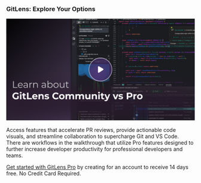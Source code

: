### GitLens: Explore Your Options

<a href="https://help.gitkraken.com/gitlens/gitlens-community-vs-gitlens-pro" title="Watch the Getting Started tutorial video">
  <img src="thumbnails/welcome.png" alt="GitLens tutorial video" />
</a>

Access features that accelerate PR reviews, provide actionable code visuals, and streamline collaboration to supercharge Git and VS Code. There are workflows in the walkthrough that utilize Pro features designed to further increase developer productivity for professional developers and teams.

[Get started with GitLens Pro](command:gitlens.plus.signUp) by creating for an account to receive 14 days free. No Credit Card Required.
